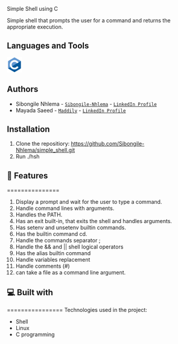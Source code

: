 Simple Shell using C 

Simple shell that prompts the user for a command and returns the appropriate execution.

## Languages and Tools

<p align="left"> <a href="https://www.cprogramming.com/" target="_blank" rel="noreferrer"> <img src="https://raw.githubusercontent.com/devicons/devicon/master/icons/c/c-original.svg" alt="c" width="40" height="40"/> </a> </p>

## Authors

- Sibongile Nhlema - [`Sibongile-Nhlema`](https://github.com/Sibongile-Nhlema) - [`LinkedIn Profile`](https://www.linkedin.com/in/sibongile-nhlema/)
- Mayada Saeed - [`Maddily`](https://github.com/Maddily) - [`LinkedIn Profile`](https://www.linkedin.com/in/mayadase/)

## Installation

1. Clone the repositiory:
	https://github.com/Sibongile-Nhlema/simple_shell.git
2. Run ./hsh

## 🧐 Features
===============
1. Display a prompt and wait for the user to type a command.
2. Handle command lines with arguments.
3. Handles the PATH.
4. Has an exit built-in, that exits the shell and handles arguments.
5. Has setenv and unsetenv builtin commands.
6. Has the builtin command cd.
7. Handle the commands separator ;
8. Handle the && and || shell logical operators
9. Has the alias builtin command
10. Handle variables replacement
11. Handle comments (#)
12. can take a file as a command line argument.

## 💻 Built with
================
Technologies used in the project:

*   Shell
*   Linux
*   C programming

